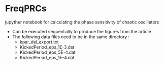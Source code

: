 # FreqPRCs
jupyther notebook for calculating the phase sensitivity of chaotic oscillators

- Can be executed sequentially to produce the figures from the article
- The following data files need to be in the same directory :
  - kpar_del_export.txt
  - KickedPeriod_eps_1E-3.dat
  - KickedPeriod_eps_5E-4.dat
  - KickedPeriod_eps_1E-4.dat

